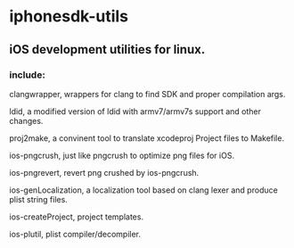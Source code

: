 # iphonesdk-utils
## iOS development utilities for linux.

### include:

clangwrapper, wrappers for clang to find SDK and proper compilation args.

ldid, a modified version of ldid with armv7/armv7s support and other changes.

proj2make, a convinent tool to translate xcodeproj Project files to Makefile.

ios-pngcrush, just like pngcrush to optimize png files for iOS.

ios-pngrevert, revert png crushed by ios-pngcrush.

ios-genLocalization, a localization tool based on clang lexer and produce plist string files.

ios-createProject, project templates.

ios-plutil, plist compiler/decompiler.

